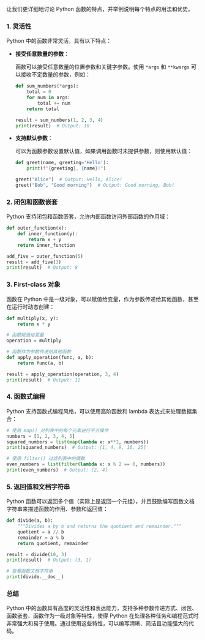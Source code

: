 让我们更详细地讨论 Python 函数的特点，并举例说明每个特点的用法和优势。

### 1. 灵活性

Python 中的函数非常灵活，具有以下特点：

- **接受任意数量的参数**：

  函数可以接受任意数量的位置参数和关键字参数。使用 `*args` 和 `**kwargs` 可以接收不定数量的参数，例如：

  ```python
  def sum_numbers(*args):
      total = 0
      for num in args:
          total += num
      return total

  result = sum_numbers(1, 2, 3, 4)
  print(result)  # Output: 10
  ```

- **支持默认参数**：

  可以为函数参数设置默认值，如果调用函数时未提供参数，则使用默认值：

  ```python
  def greet(name, greeting='Hello'):
      print(f"{greeting}, {name}!")

  greet("Alice")  # Output: Hello, Alice!
  greet("Bob", "Good morning")  # Output: Good morning, Bob!
  ```

### 2. 闭包和函数嵌套

Python 支持闭包和函数嵌套，允许内部函数访问外部函数的作用域：

```python
def outer_function(x):
    def inner_function(y):
        return x + y
    return inner_function

add_five = outer_function(5)
result = add_five(3)
print(result)  # Output: 8
```

### 3. First-class 对象

函数在 Python 中是一级对象，可以赋值给变量，作为参数传递给其他函数，甚至在运行时动态创建：

```python
def multiply(x, y):
    return x * y

# 函数赋值给变量
operation = multiply

# 函数作为参数传递给其他函数
def apply_operation(func, a, b):
    return func(a, b)

result = apply_operation(operation, 3, 4)
print(result)  # Output: 12
```

### 4. 函数式编程

Python 支持函数式编程风格，可以使用高阶函数和 lambda 表达式来处理数据集合：

```python
# 使用 map() 对列表中的每个元素进行平方操作
numbers = [1, 2, 3, 4, 5]
squared_numbers = list(map(lambda x: x**2, numbers))
print(squared_numbers)  # Output: [1, 4, 9, 16, 25]

# 使用 filter() 过滤列表中的偶数
even_numbers = list(filter(lambda x: x % 2 == 0, numbers))
print(even_numbers)  # Output: [2, 4]
```

### 5. 返回值和文档字符串

Python 函数可以返回多个值（实际上是返回一个元组），并且鼓励编写函数文档字符串来描述函数的作用、参数和返回值：

```python
def divide(a, b):
    """Divides a by b and returns the quotient and remainder."""
    quotient = a // b
    remainder = a % b
    return quotient, remainder

result = divide(10, 3)
print(result)  # Output: (3, 1)

# 查看函数文档字符串
print(divide.__doc__)
```

### 总结

Python 中的函数具有高度的灵活性和表达能力，支持多种参数传递方式、闭包、函数嵌套、函数作为一级对象等特性，使得 Python 在处理各种任务和编程范式时非常强大和易于使用。通过使用这些特性，可以编写清晰、简洁且功能强大的代码。